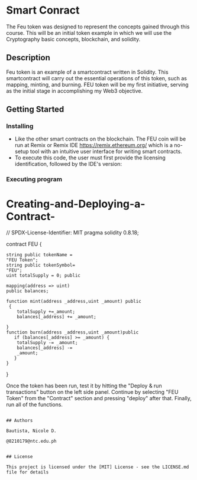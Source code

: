 # Smart Conract 

The Feu token was designed to represent the concepts gained through this course. This will be an initial token example in which we will use the 
Cryptography basic concepts, blockchain, and solidity.

## Description

Feu token is an example of a smartcontract written in Solidity. This smartcontract will carry out the essential operations of this token, such as mapping, minting, and burning. FEU token will be my first initiative, serving as the initial stage in accomplishing my Web3 objective.

## Getting Started

### Installing

* Like the other smart contracts on the blockchain. The FEU coin will be run at Remix or Remix IDE https://remix.ethereum.org/ 
which is a no-setup tool with an intuitive user interface for writing smart contracts.
*  To execute this code, the user must first provide the licensing identification, followed by the IDE's version: 

### Executing program

# Creating-and-Deploying-a-Contract-
// SPDX-License-Identifier: MIT 
pragma solidity 0.8.18; 

contract FEU {
    
    string public tokenName =
    "FEU Token";
    string public tokenSymbol=
    "FEU";
    uint totalSupply = 0; public

    mapping(address => uint)
    public balances;

    function mint(address _address,uint _amount) public
     {
        totalSupply +=_amount;
        balances[_address] += _amount;
         
    }
    function burn(address _address,uint _amount)public
       if (balances[_address] >= _amount) {
        totalSupply -= _amount;
        balances[_address] -= 
        _amount;
       }
    }
}

Once the token has been run, test it by hitting the "Deploy & run transactions" button on the left side panel. Continue by selecting "FEU Token" from the "Contract" section and pressing "deploy" after that. Finally, run all of the functions. 


```

## Authors

Bautista, Nicole D. 

@8210179@ntc.edu.ph


## License

This project is licensed under the [MIT] License - see the LICENSE.md file for details

